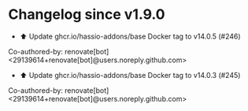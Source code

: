 # Changelog since v1.9.0
- ⬆️ Update ghcr.io/hassio-addons/base Docker tag to v14.0.5 (#246)

Co-authored-by: renovate[bot] <29139614+renovate[bot]@users.noreply.github.com> 
- ⬆️ Update ghcr.io/hassio-addons/base Docker tag to v14.0.3 (#245)

Co-authored-by: renovate[bot] <29139614+renovate[bot]@users.noreply.github.com> 
